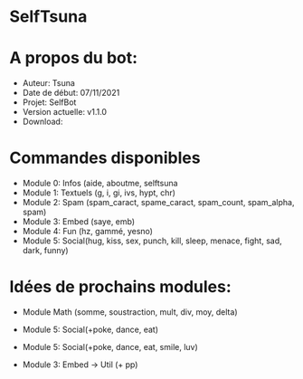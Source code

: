 # SelfTsuna
# A propos du bot:
 - Auteur: Tsuna
 - Date de début: 07/11/2021
 - Projet: SelfBot
 - Version actuelle: v1.1.0
 - Download: 


# Commandes disponibles
 - Module 0: Infos (aide, aboutme, selftsuna
 - Module 1: Textuels (g, i, gi, ivs, hypt, chr)
 - Module 2: Spam (spam_caract, spame_caract, spam_count, spam_alpha, spam)
 - Module 3: Embed (saye, emb)
 - Module 4: Fun (hz, gammé, yesno)
 - Module 5: Social(hug, kiss, sex, punch, kill, sleep, menace, fight, sad, dark, funny)

# Idées de prochains modules:
 - Module Math (somme, soustraction, mult, div, moy, delta)
 - Module 5: Social(+poke, dance, eat)

 - Module 5: Social(+poke, dance, eat, smile, luv)
 - Module 3: Embed -> Util (+ pp)
